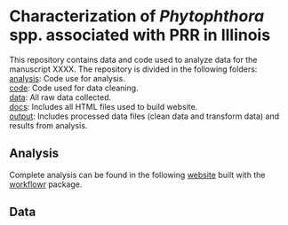 # Characterization of _Phytophthora_ spp. associated with PRR in Illinois

This repository contains data and code used to analyze data for the manuscript XXXX. The repository is divided in the following folders:  
[analysis](https://github.com/danielcerritos/phytophthora/tree/master/analysis): Code use for analysis.  
[code](https://github.com/danielcerritos/phytophthora/tree/master/code): Code used for data cleaning.  
[data](https://github.com/danielcerritos/phytophthora/tree/master/data): All raw data collected.  
[docs](https://github.com/danielcerritos/phytophthora/tree/master/docs): Includes all HTML files used to build website.  
[output](https://github.com/danielcerritos/phytophthora/tree/master/output): Includes processed data files (clean data and transform data) and results from analysis.  

## Analysis
Complete analysis can be found in the following [website](https://danielcerritos.github.io/phytophthora/02_analysis_phytophtora-spp-survey.html) built with the [workflowr](https://jdblischak.github.io/workflowr/) package. 

## Data
